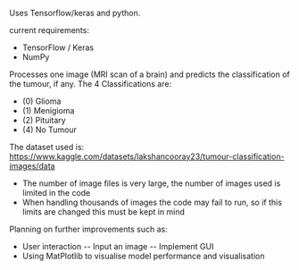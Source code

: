 Uses Tensorflow/keras and python.

current requirements:
- TensorFlow / Keras
- NumPy

Processes one image (MRI scan of a brain) and predicts the classification of the tumour, if any.
The 4 Classifications are:
- (0) Glioma
- (1) Menigioma
- (2) Pituitary
- (4) No Tumour

The dataset used is: https://www.kaggle.com/datasets/lakshancooray23/tumour-classification-images/data
- The number of image files is very large, the number of images used is limited in the code
- When handling thousands of images the code may fail to run, so if this limits are changed this must be kept in mind

Planning on further improvements such as:
- User interaction
-- Input an image
-- Implement GUI
- Using MatPlotlib to visualise model performance and visualisation
